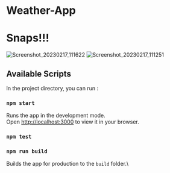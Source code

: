 # Weather-App 
# Snaps!!!

![Screenshot_20230217_111622](https://user-images.githubusercontent.com/83703416/224496624-1e878f1c-4b3c-4cb4-98a4-2ba9ddad77ea.png)
![Screenshot_20230217_111251](https://user-images.githubusercontent.com/83703416/224496631-065b6263-e70f-482b-a6df-0a87272a37a0.png)




## Available Scripts

In the project directory, you can run :

### `npm start`

Runs the app in the development mode.\
Open [http://localhost:3000](http://localhost:3000) to view it in your browser.

### `npm test`


### `npm run build`

Builds the app for production to the `build` folder.\



